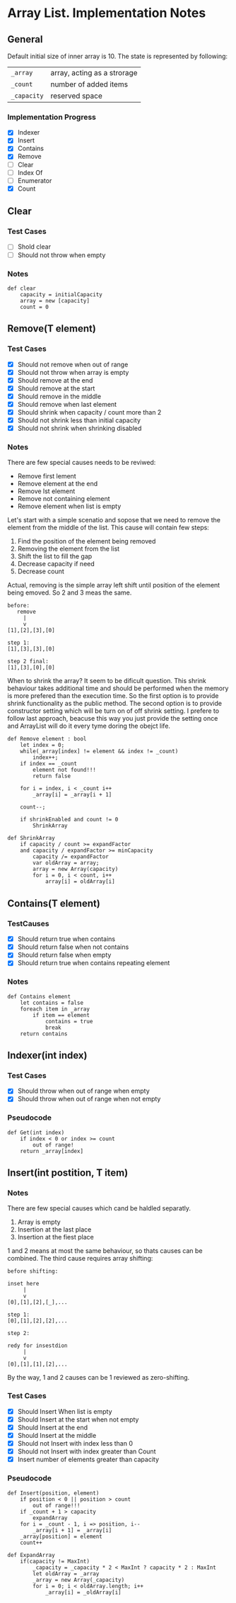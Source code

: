# Array List. Implementation Notes

## General
Default initial size of inner array is 10. The state is represented by following:

|           |                               |
|-          |-                              |
|`_array`   |   array, acting as a strorage |
|`_count`   |   number of added items       |
|`_capacity`|   reserved space              |

### Implementation Progress
- [x] Indexer
- [x] Insert
- [x] Contains
- [x] Remove
- [ ] Clear
- [ ] Index Of
- [ ] Enumerator
- [x] Count

## Clear

### Test Cases

- [ ] Shold clear
- [ ] Should not throw when empty

### Notes

```
def clear
    capacity = initialCapacity
    array = new [capacity]
    count = 0
```

## Remove(T element)

### Test Cases

- [x] Should not remove when out of range
- [x] Should not throw when array is empty
- [x] Should remove at the end
- [x] Should remove at the start
- [x] Should remove in the middle
- [x] Should remove when last element
- [x] Should shrink when capacity / count more than 2 
- [x] Should not shrink less than initial capacity 
- [x] Should not shrink when shrinking disabled 

### Notes

There are few special causes needs to be reviwed:
- Remove first lement
- Remove element at the end
- Remove lst element
- Remove not containing element
- Remove element when list is empty

Let's start with a simple scenatio and sopose that we need to remove the element from the middle of the list. This cause will contain few steps:

1. Find the position of the element being removed
2. Removing the element from the list
3. Shift the list to fill the gap
4. Decrease capacity if need
5. Decrease count

Actual, removing is the simple array left shift until position of the element being emoved. So 2 and 3 meas the same.

```
before:
   remove
     |
     v
[1],[2],[3],[0]

step 1:
[1],[3],[3],[0]

step 2 final:
[1],[3],[0],[0]
```

When to shrink the array? 
It seem to be dificult question. This shrink behaviour takes additional time and should be performed when the memory is more prefered than the execution time. So the first option is to provide shrink functionality as the public method. The second option is to provide constructor setting which will be turn on of off shrink setting. I prefere to follow last approach, beacuse this way you just provide the setting once and ArrayList will do it every tyme doring the obejct life. 

```
def Remove element : bool
    let index = 0;
    while(_array[index] != element && index != _count)
        index++;
    if index == _count
        element not found!!!
        return false
        
    for i = index, i < _count i++
        _array[i] = _array[i + 1]

    count--;

    if shrinkEnabled and count != 0
        ShrinkArray

def ShrinkArray
    if capacity / count >= expandFactor 
    and capacity / expandFactor >= minCapacity
        capacity /= expandFactor
        var oldArray = array;
        array = new Array(capacity)
        for i = 0, i < count, i++
            array[i] = oldArray[i]
```

## Contains(T element)

### TestCauses

- [x] Should return true when contains
- [x] Should return false when not contains
- [x] Should return false when empty
- [x] Should return true when contains repeating element

### Notes

```
def Contains element
    let contains = false
    foreach item in _array
        if item == element
            contains = true
            break
    return contains
```

## Indexer(int index)

### Test Cases
- [x] Should throw when out of range when empty
- [x] Should throw when out of range when not empty

### Pseudocode
```
def Get(int index)
    if index < 0 or index >= count
        out of range!
    return _array[index]
```

## Insert(int postition, T item)

### Notes
There are few special causes which cand be haldled separatly.
1. Array is empty
2. Insertion at the last place
3. Insertion at the fiest place

1 and 2 means at most the same behaviour, so thats causes can be combined. The third cause requires array shifting:
```
before shifting:

inset here
     |
     v 
[0],[1],[2],[_],...

step 1:
[0],[1],[2],[2],...

step 2:

redy for insestdion
     |
     v
[0],[1],[1],[2],...
```

By the way, 1 and 2 causes can be 1 reviewed as zero-shifting.

### Test Cases
- [x] Should Insert When list is empty
- [x] Should Insert at the start when not empty
- [x] Should Insert at the end
- [x] Should Insert at the middle
- [x] Should not Insert with index less than 0
- [x] Should not Insert with index greater than Count
- [x] Insert number of elements greater than capacity

### Pseudocode
```
def Insert(position, element)
    if position < 0 || position > count
        out of range!!!
    if _count + 1 > capacity
        expandArray
    for i = _count - 1, i => position, i--
        _array[i + 1] = _array[i]
    _array[position] = element
    count++

def ExpandArray
    if(capacity != MaxInt)
        _capacity = _capacity * 2 < MaxInt ? capacity * 2 : MaxInt
        let oldArray = _array
        _array = new Array(_capacity)
        for i = 0; i < oldArray.length; i++
            _array[i] = _oldArray[i]
```
